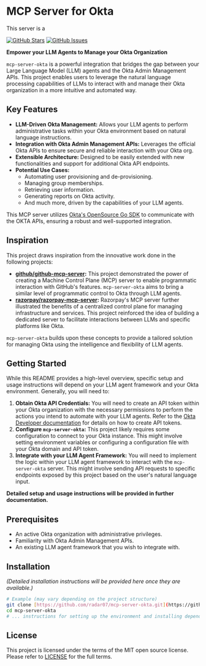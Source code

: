 # MCP Server for Okta

This server is a 

[![GitHub Stars](https://img.shields.io/github/stars/radar07/mcp-server-okta?style=social)](https://github.com/radar07/mcp-server-okta)
[![GitHub Issues](https://img.shields.io/github/issues/radar07/mcp-server-okta)](https://github.com/radar07/mcp-server-okta/issues)

**Empower your LLM Agents to Manage your Okta Organization**

`mcp-server-okta` is a powerful integration that bridges the gap between your Large Language Model (LLM) agents and the Okta Admin Management APIs. This project enables users to leverage the natural language processing capabilities of LLMs to interact with and manage their Okta organization in a more intuitive and automated way.

## Key Features

* **LLM-Driven Okta Management:** Allows your LLM agents to perform administrative tasks within your Okta environment based on natural language instructions.
* **Integration with Okta Admin Management APIs:** Leverages the official Okta APIs to ensure secure and reliable interaction with your Okta org.
* **Extensible Architecture:** Designed to be easily extended with new functionalities and support for additional Okta API endpoints.
* **Potential Use Cases:**
    * Automating user provisioning and de-provisioning.
    * Managing group memberships.
    * Retrieving user information.
    * Generating reports on Okta activity.
    * And much more, driven by the capabilities of your LLM agents.
 
This MCP server utilizes [Okta's OpenSource Go SDK](https://github.com/okta/okta-sdk-golang) to communicate with the OKTA APIs, ensuring a robust and well-supported integration.

 
## Inspiration

This project draws inspiration from the innovative work done in the following projects:

* **[github/github-mcp-server](https://github.com/github/github-mcp-server):** This project demonstrated the power of creating a Machine Control Plane (MCP) server to enable programmatic interaction with GitHub's features. `mcp-server-okta` aims to bring a similar level of programmatic control to Okta through LLM agents.
* **[razorpay/razorpay-mcp-server](https://github.com/razorpay/razorpay-mcp-server):** Razorpay's MCP server further illustrated the benefits of a centralized control plane for managing infrastructure and services. This project reinforced the idea of building a dedicated server to facilitate interactions between LLMs and specific platforms like Okta.

`mcp-server-okta` builds upon these concepts to provide a tailored solution for managing Okta using the intelligence and flexibility of LLM agents.

## Getting Started

While this README provides a high-level overview, specific setup and usage instructions will depend on your LLM agent framework and your Okta environment. Generally, you will need to:

1.  **Obtain Okta API Credentials:** You will need to create an API token within your Okta organization with the necessary permissions to perform the actions you intend to automate with your LLM agents. Refer to the [Okta Developer documentation](https://developer.okta.com/docs/reference/api-overview/#authentication) for details on how to create API tokens.
2.  **Configure `mcp-server-okta`:** This project likely requires some configuration to connect to your Okta instance. This might involve setting environment variables or configuring a configuration file with your Okta domain and API token.
3.  **Integrate with your LLM Agent Framework:** You will need to implement the logic within your LLM agent framework to interact with the `mcp-server-okta` server. This might involve sending API requests to specific endpoints exposed by this project based on the user's natural language input.

**Detailed setup and usage instructions will be provided in further documentation.**

## Prerequisites

* An active Okta organization with administrative privileges.
* Familiarity with Okta Admin Management APIs.
* An existing LLM agent framework that you wish to integrate with.

## Installation

*(Detailed installation instructions will be provided here once they are available.)*

```bash
# Example (may vary depending on the project structure)
git clone [https://github.com/radar07/mcp-server-okta.git](https://github.com/radar07/mcp-server-okta.git)
cd mcp-server-okta
# ... instructions for setting up the environment and installing dependencies ...
```

## License

This project is licensed under the terms of the MIT open source license. Please refer to [LICENSE](./LICENSE) for the full terms.
